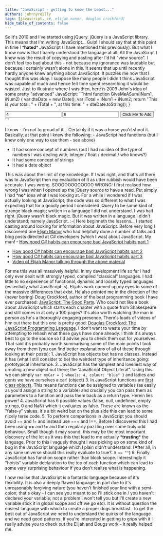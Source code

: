 ```yaml
---
title: "JavaScript - getting to know the beast..."
authors: johnnyreilly
tags: [javascript, c#, elijah manor, douglas crockford]
hide_table_of_contents: false
---
```

So it's 2010 and I've started using jQuery. jQuery is a JavaScript library. This means that I'm writing JavaScript... Gulp! I should say that at this point in time I \***hated**\* JavaScript (I have mentioned this previously). But what I know now is that I barely understood the language at all. All the JavaScript I knew was the result of copying and pasting after I'd hit "view source". I don't feel too bad about this - not because my ignorance was laudable but because I certainly wasn't alone in this. It seems that up until recently hardly anyone knew anything about JavaScript. It puzzles me now that I thought this was okay. I suppose like many people I didn't think JavaScript was capable of much and hence felt time spent researching it would be wasted. Just to illustrate where I was then, here is 2009 John's idea of some pretty "advanced" JavaScript: ```html
function GiveMeASum(iNum1, iNum2) 
{
  var dteDate = new Date();
  var iTotal = iNum1 + iNum2;
  return "This is your total: " + iTotal + ", at this time: " + dteDate.toString();
}

<input type="text" id="Number1" value="4" />
<input type="text" id="Number2" value="6" />
<input type="button" 
  value="Click Me To Add" 
  onclick="alert(GiveMeASum(parseInt(document.getElementById(Number1).value, 10), parseInt(document.getElementById(Number2).value, 10)))" />
```

 I know - I'm not to proud of it... Certainly if it was a horse you'd shoot it. Basically, at that point I knew the following: - JavaScript had functions (but I knew only one way to use them - see above)
- It had some concept of numbers (but I had no idea of the type of numbers I was dealing with; integer / float / decimal / who knows?)
- It had some concept of strings
- It had a date object



 This was about the limit of my knowledge. If I was right, and that's all there was to JavaScript then my evaluation of it as utter rubbish would have been accurate. I was wrong. SOOOOOOOOOOOO WRONG! I first realised how wrong I was when I opened up the jQuery source to have a read. Put simply I had \***no**\* idea what I was looking at. For a while I wondered if I was actually looking at JavaScript; the code was so different to what I was expecting that for a goodly period I considered jQuery to be some kind of strange black magic; written in a language I did not understand. I was half right. jQuery wasn't black magic. But it was written in a language I didn't understand; namely JavaScript. :-( Here beginneth the lessons... I started casting around looking for information about JavaScript. Before very long I discovered one [Elijah Manor](http://www.elijahmanor.com/) who had helpfully done a number of talks and blog posts directed at C# developers (which I was) about JavaScript. My man! - [How good C# habits can encourage bad JavaScript habits part 1](http://enterprisejquery.com/2010/10/how-good-c-habits-can-encourage-bad-javascript-habits-part-1/)
- [How good C# habits can encourage bad JavaScript habits part 2](http://enterprisejquery.com/2010/10/how-good-c-habits-can-encourage-bad-javascript-habits-part-2/)
- [How good C# habits can encourage bad JavaScript habits part 3](http://enterprisejquery.com/2010/10/how-good-c-habits-can-encourage-bad-javascript-habits-part-3/)
- [Video of Elijah Manor talking through the above material](http://blogs.msdn.com/b/ukmsdn/archive/2011/06/10/javascript-for-the-c-developer.aspx)



 For me this was all massively helpful. In my development life so far I had only ever dealt with strongly typed, compiled "classical" languages. I had little to no experience of functional, dynamic and loosely typed languages (essentially what JavaScript is). Elijahs work opened up my eyes to some of the massive differences that exist. He also pointed me in the direction of the (never boring) Doug Crockford, author of the best programming book I have ever purchased: [JavaScript: The Good Parts](http://www.amazon.co.uk/JavaScript-Good-Parts-Douglas-Crockford/dp/0596517742). Who could not like a book about JavaScript which starts each chapter with a quote from Shakespeare and still comes in at only a 100 pages? It's also worth watching the man in person as he's a thoroughly engaging presence. There's loads of videos of him out there but this one is pretty good: [Douglas Crockford: The JavaScript Programming Language](http://www.youtube.com/watch?v=v2ifWcnQs6M). I don't want to waste your time by attempting to rehash what these guys have done already. I think it's always best to go to the source so I'd advise you to check them out for yourselves. That said it's probably worth summarising some of the main points I took away from them (you can find better explanations of all of these through looking at their posts): 1. JavaScript has objects but has no classes. Instead it has (what I still consider to be) the weirdest type of inheritance going: prototypical inheritance. 
2. JavaScript has the simplest and loveliest way of creating a new object out there; the "JavaScript Object Literal". Using this we can simply `var myCar = { wheels: 4, colour: "blue" }` and ladies and gents we have ourselves a car! (object) 
3. In JavaScript functions are [first class objects](http://en.wikipedia.org/wiki/First-class_function). This means functions can be assigned to variables (as easily as you'd assign a string to a variable) and crucially you can pass them as parameters to a function and pass them back as a return type. Herein lies power! 
4. JavaScript has 6 possible values (false, null, undefined, empty strings, 0 and NaN) which it evaluates as false. These are known as the "false-y" values. It's a bit weird but on the plus side this can lead to some nicely terse code. 
5. To perform comparisons in JavaScript you should avoid == and != and instead use === and !==. Before I discovered this I had been using == and != and then regularly puzzling over some truly odd behaviour. Small though it may sound, this may be the most important discovery of the lot as it was this that lead to me actually \***trusting**\* the language. Prior to this I vaguely thought I was picking up on some kind of bug in the JavaScript language which I plain didn't understand. (After all, in any sane universe should this really evaluate to true?: `0 == ""`) 
6. Finally JavaScript has function scope rather than block scope. Interestingly it "hoists" variable declaration to the top of each function which can lead to some very surprising behaviour if you don't realise what is happening. 



I now realise that JavaScript is a fantastic language because of it's flexibility. It is also a deeply flawed language; in part due to it's unreasonably forgiving nature (you haven't finished your line with a semi-colon; that's okay - I can see you meant to so I'll stick one in / you haven't declared your variable; not a problem I won't tell you but I'll create a new variable stick it in global scope and off we go etc). It is without question the easiest language with which to create a proper dogs breakfast. To get the best out of JavaScript we need to understand the quirks of the language and we need good patterns. If you're interested in getting to grips with it I really advise you to check out the Elijah and Dougs work - it really helped me.
